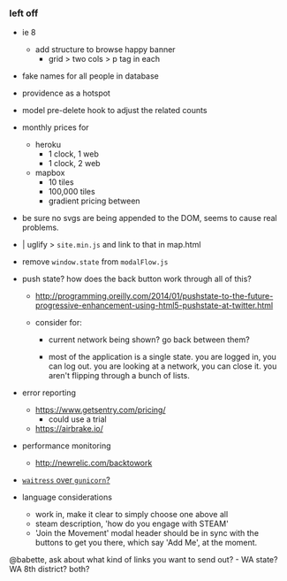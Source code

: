 ### left off

- ie 8
    - add structure to browse happy banner
        - grid > two cols > p tag in each
- fake names for all people in database
- providence as a hotspot
- model pre-delete hook to adjust the related counts
- monthly prices for
    - heroku
        - 1 clock, 1 web
        - 1 clock, 2 web
    - mapbox
        - 10 tiles
        - 100,000 tiles
        - gradient pricing between

- be sure no svgs are being appended to the DOM, seems to cause real problems.

- | uglify > `site.min.js` and link to that in map.html

- remove `window.state` from `modalFlow.js`

- push state? how does the back button work through all of this?
    - http://programming.oreilly.com/2014/01/pushstate-to-the-future-progressive-enhancement-using-html5-pushstate-at-twitter.html

    - consider for:
        - current network being shown? go back between them?

        - most of the application is a single state. you are logged in, you can log out. you are looking at a network, you can close it. you aren't flipping through a bunch of lists.

- error reporting
    - https://www.getsentry.com/pricing/
        - could use a trial
    - https://airbrake.io/

- performance monitoring
    - http://newrelic.com/backtowork

- [`waitress` over `gunicorn`?](http://thechangelog.com/waitress-a-better-python-wsgi-server-for-heroku/?utm_content=bufferdb582&utm_medium=social&utm_source=twitter.com&utm_campaign=buffer)

- language considerations
    - work in, make it clear to simply choose one above all
    - steam description, 'how do you engage with STEAM'
    - 'Join the Movement' modal header should be in sync with the buttons to get you there, which say 'Add Me', at the moment.


@babette, ask about what kind of links you want to send out?
    - WA state? WA 8th district? both?